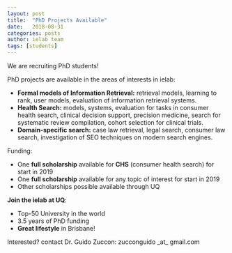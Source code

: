 ```yaml
---
layout: post
title:  "PhD Projects Available"
date:   2018-08-31
categories: posts
author: ielab team
tags: [students]
---
```


We are recruiting PhD students!

PhD projects are available in the areas of interests in ielab:

 * **Formal models of Information Retrieval:** retrieval models, learning to rank, user models, evaluation of information retrieval systems.
 * **Health Search:** models, systems, evaluation for tasks in consumer health search, clinical decision support, precision medicine, search for systematic review compilation, cohort selection for clinical trials.
 * **Domain-specific search:** case law retrieval, legal search, consumer law search, investigation of SEO techniques on modern search engines.
 
Funding:

 * One **full scholarship** available for **CHS** (consumer health search) for start in 2019
 * One **full scholarship** available for any topic of interest for start in 2019
 * Other scholarships possible available through UQ
 
**Join the ielab at UQ**:

 * Top-50 University in the world
 * 3.5 years of PhD funding
 * **Great lifestyle** in Brisbane!  
 
Interested? contact Dr. Guido Zuccon: zucconguido \_at\_ gmail.com
